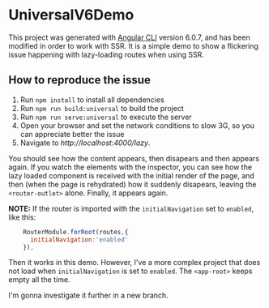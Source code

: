 # UniversalV6Demo

This project was generated with [Angular CLI](https://github.com/angular/angular-cli) version 6.0.7, and has been modified in order to work with SSR. It is a simple demo to show a flickering issue happening with lazy-loading routes when using SSR.

## How to reproduce the issue

1. Run `npm install` to install all dependencies
2. Run `npm run build:universal` to build the project
3. Run `npm run serve:universal` to execute the server
4. Open your browser and set the network conditions to slow 3G, so you can appreciate better the issue
5. Navigate to *http://localhost:4000/lazy*. 

You should see how the content appears, then disapears and then appears again.
If you watch the elements with the inspector, you can see how the lazy loaded component is received with the initial render of the page, and then (when the page is rehydrated) how it suddenly disapears, leaving the `<router-outlet>` alone. Finally, it appears again.


**NOTE:** If the router is imported with the `initialNavigation` set to `enabled`, like this:

```js
    RouterModule.forRoot(routes,{
      initialNavigation:'enabled'
    }),
```

Then it works in this demo. However, I've a more complex project that does not load when `initialNavigation` is set to `enabled`. The `<app-root>` keeps empty all the time.

I'm gonna investigate it further in a new branch.

